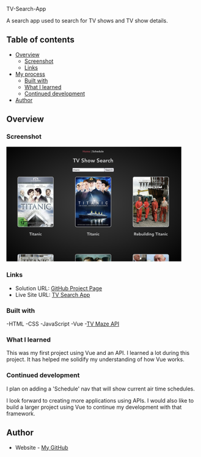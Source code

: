 TV-Search-App

A search app used to search for TV shows and TV show details.

## Table of contents

- [Overview](#overview)
  - [Screenshot](#screenshot)
  - [Links](#links)
- [My process](#my-process)
  - [Built with](#built-with)
  - [What I learned](#what-i-learned)
  - [Continued development](#continued-development)
- [Author](#author)

## Overview

### Screenshot

[<img src="public/TV-search-screenshot.png" height="300"/>]()

### Links

- Solution URL: [GitHub Project Page](https://github.com/micamash/tv-search-app)
- Live Site URL: [TV Search App]()

### Built with
-HTML
-CSS
-JavaScript
-Vue
-[TV Maze API](https://www.tvmaze.com/api)

### What I learned
This was my first project using Vue and an API. I learned a lot during this project. It has helped me solidify my understanding of how Vue works.

### Continued development

I plan on adding a 'Schedule' nav that will show current air time schedules.

I look forward to creating more applications using APIs. I would also like to build a larger project using Vue to continue my development with that framework.

## Author

- Website - [My GitHub](https://github.com/micamash)
